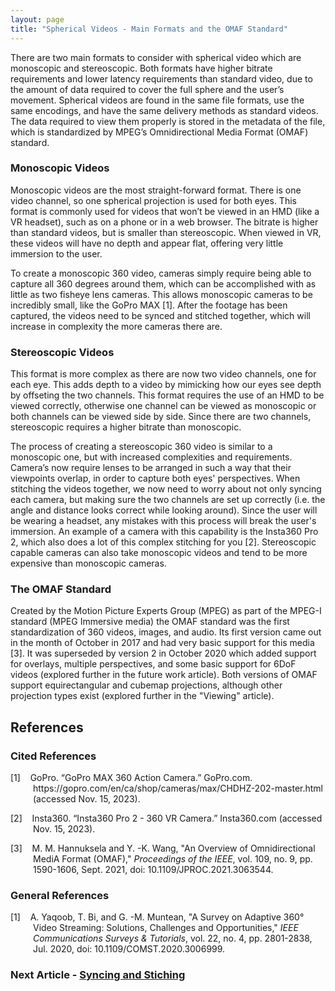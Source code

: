 ```yaml
---
layout: page
title: "Spherical Videos - Main Formats and the OMAF Standard"
---
```


There are two main formats to consider with spherical video which are monoscopic and stereoscopic. Both formats have higher bitrate requirements and lower latency requirements than standard video, due to the amount of data required to cover the full sphere and the user’s movement. Spherical videos are found in the same file formats, use the same encodings, and have the same delivery methods as standard videos. The data required to view them properly is stored in the metadata of the file, which is standardized by MPEG’s Omnidirectional Media Format (OMAF) standard.

### Monoscopic Videos
Monoscopic videos are the most straight-forward format. There is one video channel, so one spherical projection is used for both eyes. This format is commonly used for videos that won’t be viewed in an HMD (like a VR headset), such as on a phone or in a web browser. The bitrate is higher than standard videos, but is smaller than stereoscopic. When viewed in VR, these videos will have no depth and appear flat, offering very little immersion to the user.

To create a monoscopic 360 video, cameras simply require being able to capture all 360 degrees around them, which can be accomplished with as little as two fisheye lens cameras. This allows monoscopic cameras to be incredibly small, like the GoPro MAX [1]. After the footage has been captured, the videos need to be synced and stitched together, which will increase in complexity the more cameras there are.

### Stereoscopic Videos
This format is more complex as there are now two video channels, one for each eye. This adds depth to a video by mimicking how our eyes see depth by offseting the two channels. This format requires the use of an HMD to be viewed correctly, otherwise one channel can be viewed as monoscopic or both channels can be viewed side by side. Since there are two channels, stereoscopic requires a higher bitrate than monoscopic.

The process of creating a stereoscopic 360 video is similar to a monoscopic one, but with increased complexities and requirements. Camera’s now require lenses to be arranged in such a way that their viewpoints overlap, in order to capture both eyes' perspectives. When stitching the videos together, we now need to worry about not only syncing each camera, but making sure the two channels are set up correctly (i.e. the angle and distance looks correct while looking around). Since the user will be wearing a headset, any mistakes with this process will break the user's immersion. An example of a camera with this capability is the Insta360 Pro 2, which also does a lot of this complex stitching for you [2]. Stereoscopic capable cameras can also take monoscopic videos and tend to be more expensive than monoscopic cameras.

### The OMAF Standard
Created by the Motion Picture Experts Group (MPEG) as part of the MPEG-I standard (MPEG Immersive media) the OMAF standard was the first standardization of 360 videos, images, and audio. Its first version came out in the month of October in 2017 and had very basic support for this media [3]. It was superseded by version 2 in October 2020 which added support for overlays, multiple perspectives, and some basic support for 6DoF videos (explored further in the future work article). Both versions of OMAF support equirectangular and cubemap projections, although other projection types exist (explored further in the "Viewing" article).

## References
### Cited References
<div style="text-indent: -36px; padding-left: 36px;">
    <p>
        [1]&nbsp;&nbsp;&nbsp;&nbsp;GoPro. “GoPro MAX 360 Action Camera.” GoPro.com. https://gopro.com/en/ca/shop/cameras/max/CHDHZ-202-master.html (accessed Nov. 15, 2023).
    </p>
    <p>
        [2]&nbsp;&nbsp;&nbsp;&nbsp;Insta360. “Insta360 Pro 2 - 360 VR Camera.” Insta360.com (accessed Nov. 15, 2023).
    </p>
    <p>
        [3]&nbsp;&nbsp;&nbsp;&nbsp;M. M. Hannuksela and Y. -K. Wang, "An Overview of Omnidirectional MediA Format (OMAF)," <em>Proceedings of the IEEE</em>, vol. 109, no. 9, pp. 1590-1606, Sept. 2021, doi: 10.1109/JPROC.2021.3063544.
    </p>
</div>

### General References
<div style="text-indent: -36px; padding-left: 36px;">
    <p>
        [1]&nbsp;&nbsp;&nbsp;&nbsp;A. Yaqoob, T. Bi, and G. -M. Muntean, "A Survey on Adaptive 360° Video Streaming: Solutions, Challenges and Opportunities," <em>IEEE Communications Surveys & Tutorials</em>, vol. 22, no. 4, pp. 2801-2838, Jul. 2020, doi: 10.1109/COMST.2020.3006999.
    </p>
</div>

### Next Article - [Syncing and Stiching](/articles/syncing_and_stitching.md)